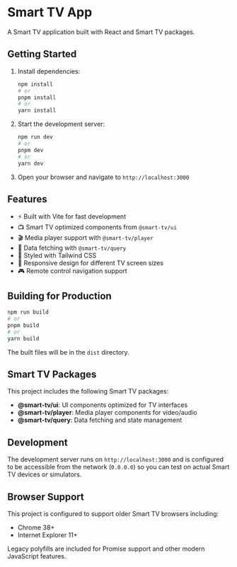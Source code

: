 # Smart TV App

A Smart TV application built with React and Smart TV packages.

## Getting Started

1. Install dependencies:

   ```bash
   npm install
   # or
   pnpm install
   # or
   yarn install
   ```

2. Start the development server:

   ```bash
   npm run dev
   # or
   pnpm dev
   # or
   yarn dev
   ```

3. Open your browser and navigate to `http://localhost:3000`

## Features

- ⚡ Built with Vite for fast development
- 📺 Smart TV optimized components from `@smart-tv/ui`
- 🎬 Media player support with `@smart-tv/player`
- 🔄 Data fetching with `@smart-tv/query`
- 🎨 Styled with Tailwind CSS
- 📱 Responsive design for different TV screen sizes
- 🎮 Remote control navigation support

## Building for Production

```bash
npm run build
# or
pnpm build
# or
yarn build
```

The built files will be in the `dist` directory.

## Smart TV Packages

This project includes the following Smart TV packages:

- **@smart-tv/ui**: UI components optimized for TV interfaces
- **@smart-tv/player**: Media player components for video/audio
- **@smart-tv/query**: Data fetching and state management

## Development

The development server runs on `http://localhost:3000` and is configured to be accessible from the network (`0.0.0.0`) so you can test on actual Smart TV devices or simulators.

## Browser Support

This project is configured to support older Smart TV browsers including:

- Chrome 38+
- Internet Explorer 11+

Legacy polyfills are included for Promise support and other modern JavaScript features.

